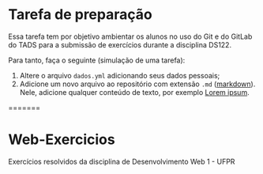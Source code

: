 # Tarefa de preparação

Essa tarefa tem por objetivo ambientar os alunos no uso do Git e do GitLab do 
TADS para a submissão de exercícios durante a disciplina DS122.

Para tanto, faça o seguinte (simulação de uma tarefa):

1. Altere o arquivo `dados.yml` adicionando seus dados pessoais;
2. Adicione um novo arquivo ao repositório com extensão `.md` ([markdown](https://github.com/adam-p/markdown-here/wiki/Markdown-Cheatsheet)). Nele, adicione qualquer conteúdo de texto, por exemplo [Lorem ipsum](http://www.lipsum.com/).

=======
# Web-Exercicios
Exercícios resolvidos da disciplina de Desenvolvimento Web 1 - UFPR
